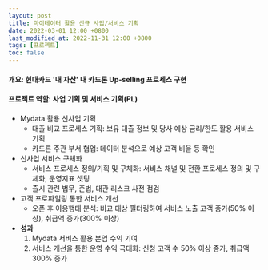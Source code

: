 ```yaml
---
layout: post
title: 마이데이터 활용 신규 사업/서비스 기획
date: 2022-03-01 12:00 +0800
last_modified_at: 2022-11-31 12:00 +0800
tags: [프로젝트]
toc: false
---
```

#### 개요: 현대카드 '내 자산' 내 카드론 Up-selling 프로세스 구현
#### 프로젝트 역할: 사업 기획 및 서비스 기획(PL)

- Mydata 활용 신사업 기획
    + 대출 비교 프로세스 기획: 보유 대출 정보 및 당사 예상 금리/한도 활용 서비스 기획
    + 카드론 주관 부서 협업: 데이터 분석으로 예상 고객 비율 등 확인
- 신사업 서비스 구체화
    + 서비스 프로세스 정의/기획 및 구체화: 서비스 채널 및 전환 프로세스 정의 및 구체화, 운영지표 셋팅
    + 출시 관련 법무, 준법, 대관 리스크 사전 점검
- 고객 프로파일링 통한 서비스 개선
    + 오픈 후 이용행태 분석: 비교 대상 필터링하여 서비스 노출 고객 증가(50% 이상), 취급액 증가(300% 이상)
- **성과**
    1. Mydata 서비스 활용 본업 수익 기여
    1. 서비스 개선을 통한 운영 수익 극대화: 신청 고객 수 50% 이상 증가, 취급액 300% 증가
